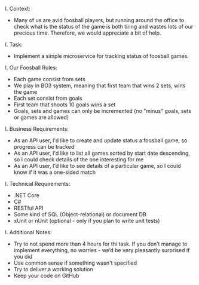 I. Context:
* Many of us are avid foosball players, but running around the office to check what is the status of the game is both tiring and wastes lots of our precious time. Therefore, we would appreciate a bit of help.

I. Task:
* Implement a simple microservice for tracking status of foosball games.

I. Our Foosball Rules:
* Each game consist from sets
* We play in BO3 system, meaning that first team that wins 2 sets, wins the game
* Each set consist from goals
* First team that shoots 10 goals wins a set
* Goals, sets and games can only be incremented (no "minus" goals, sets or games are allowed)

I. Business Requirements:
* As an API user, I'd like to create and update status a foosball game, so progress can be tracked
* As an API user, I'd like to list all games sorted by start date descending, so I could check details of the one interesting for me
* As an API user, I'd like to see details of a particular game, so I could know if it was a one-sided match

I. Technical Requirements:
* .NET Core
* C#
* RESTful API
* Some kind of SQL (Object-relational) or document DB
* xUnit or nUnit (optional - only if you plan to write unit tests)

I. Additional Notes:
* Try to not spend more than 4 hours for thi task. If you don’t manage to implement everything, no worries - we’d be very pleasantly surprised if you did
* Use common sense if something wasn't specified
* Try to deliver a working solution
* Keep your code on GitHub
